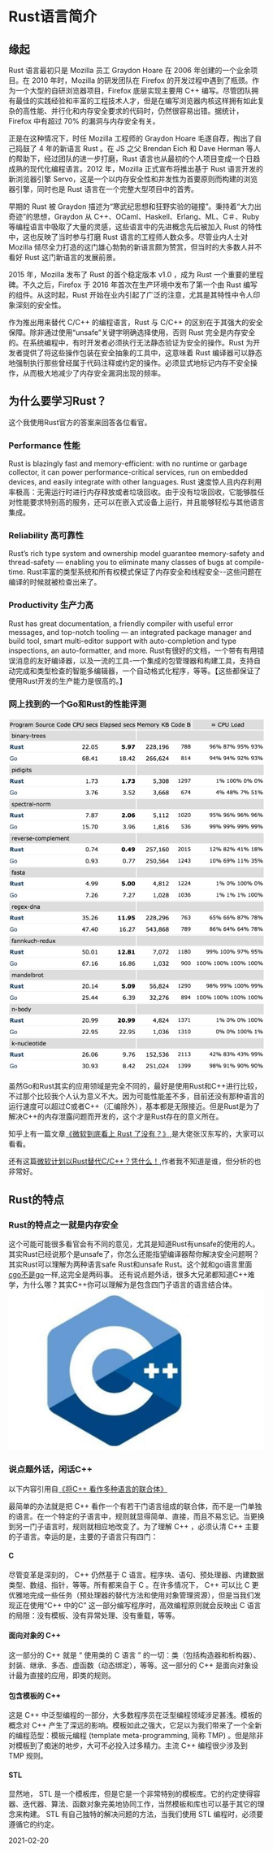 # Rust语言简介


## 缘起

Rust 语言最初只是 Mozilla 员工 Graydon Hoare 在 2006 年创建的一个业余项目。在 2010 年时，Mozilla 的研发团队在 Firefox 的开发过程中遇到了瓶颈。作为一个大型的自研浏览器项目，Firefox 底层实现主要用 C++ 编写。尽管团队拥有最佳的实践经验和丰富的工程技术人才，但是在编写浏览器内核这样拥有如此复杂的高性能、并行化和内存安全要求的代码时，仍然很容易出错。据统计，Firefox 中有超过 70% 的漏洞与内存安全有关。



正是在这种情况下，时任 Mozilla 工程师的 Graydon Hoare 毛遂自荐，掏出了自己捣鼓了 4 年的新语言 Rust 。在 JS 之父 Brendan Eich 和 Dave Herman 等人的帮助下，经过团队的进一步打磨，Rust 语言也从最初的个人项目变成一个日趋成熟的现代化编程语言。2012 年，Mozilla 正式宣布将推出基于 Rust 语言开发的新浏览器引擎 Servo，这是一个以内存安全性和并发性为首要原则而构建的浏览器引擎，同时也是 Rust 语言在一个完整大型项目中的首秀。

早期的 Rust 被 Graydon 描述为“寒武纪思想和狂野实验的碰撞”。秉持着“大力出奇迹”的思想，Graydon 从 C++、OCaml、Haskell、Erlang、ML、C＃、Ruby 等编程语言中吸取了大量的灵感，这些语言中的先进概念先后被加入 Rust 的特性中，这也反映了当时参与打磨 Rust 语言的工程师人数众多。尽管业内人士对 Mozilla 倾尽全力打造的这门雄心勃勃的新语言颇为赞赏，但当时的大多数人并不看好 Rust 这门新语言的发展前景。 

2015 年，Mozilla 发布了 Rust 的首个稳定版本 v1.0 ，成为 Rust 一个重要的里程碑。不久之后，Firefox 于 2016 年首次在生产环境中发布了第一个由 Rust 编写的组件。从这时起，Rust 开始在业内引起了广泛的注意，尤其是其特性中令人印象深刻的安全性。 

作为推出用来替代 C/C++ 的编程语言，Rust 与 C/C++ 的区别在于其强大的安全保障。除非通过使用“unsafe”关键字明确选择使用，否则 Rust 完全是内存安全的。在系统编程中，有时开发者必须执行无法静态验证为安全的操作。Rust 为开发者提供了将这些操作包装在安全抽象的工具中，这意味着 Rust 编译器可以静态地强制执行那些曾经属于代码注释或约定的操作。必须显式地标记内存不安全操作，从而极大地减少了内存安全漏洞出现的频率。
## 为什么要学习Rust？
这个我使用Rust官方的答案来回答各位看官。
### Performance 性能
Rust is blazingly fast and memory-efficient: with no runtime or garbage collector, it can power performance-critical services, run on embedded devices, and easily integrate with other languages.
Rust 速度惊人且内存利用率极高：无需运行时进行内存释放或者垃圾回收。由于没有垃圾回收，它能够胜任对性能要求特别高的服务，还可以在嵌入式设备上运行，并且能够轻松与其他语言集成。
### Reliability 高可靠性
Rust’s rich type system and ownership model guarantee memory-safety and thread-safety — enabling you to eliminate many classes of bugs at compile-time.
Rust丰富的类型系统和所有权模式保证了内存安全和线程安全--这些问题在编译的时候就被检查出来了。

### Productivity  生产力高
Rust has great documentation, a friendly compiler with useful error messages, and top-notch tooling — an integrated package manager and build tool, smart multi-editor support with auto-completion and type inspections, an auto-formatter, and more.
Rust有很好的文档，一个带有有用错误消息的友好编译器，以及一流的工具-一个集成的包管理器和构建工具，支持自动完成和类型检查的智能多编辑器，一个自动格式化程序，等等。【这些都保证了使用Rust开发的生产能力是很高的。】

### 网上找到的一个Go和Rust的性能评测
![go vs Rust](./01_pk.jpg)

虽然Go和Rust其实的应用领域是完全不同的，最好是使用Rust和C++进行比较，不过那个比较我个人认为意义不大。因为可能性能差不多，目前还没有那种语言的运行速度可以超过C或者C++（汇编除外），基本都是无限接近。但是Rust是为了解决C++的内存泄露问题而开发的，这个才是Rust存在的意义所在。

知乎上有一篇文章[《微软到底看上 Rust 了没有？》](https://zhuanlan.zhihu.com/p/192431947),是大佬张汉东写的，大家可以看看。

还有这篇[微软计划以Rust替代C/C++？凭什么！](https://zhuanlan.zhihu.com/p/74357532),作者我不知道是谁，但分析的也非常好。

## Rust的特点

### Rust的特点之一就是内存安全
这个可能可能很多看官会有不同的意见，尤其是知道Rust有unsafe的使用的人。其实Rust已经说那个是unsafe了，你怎么还能指望编译器帮你解决安全问题啊？
其实Rust可以理解为两种语言safe Rust和unsafe Rust。这个就和go语言里面[cgo不是go](https://www.oschina.net/translate/cgo-is-not-go)一样,这完全是两码事。
还有说点题外话，很多大兄弟都知道C++难学，为什么哪？其实C++你可以理解为是包含四门子语言的语言结合体。
![c++](./c++.jpeg)

### 说点题外话，闲话C++
以下内容引用自[《将C++ 看作多种语言的联合体》](https://blog.csdn.net/armman/article/details/1616239)

最简单的办法就是把 C++ 看作一个有若干门语言组成的联合体，而不是一门单独的语言。在一个特定的子语言中，规则就显得简单、直接，而且不易忘记。当更换到另一门子语言时，规则就相应地改变了。为了理解 C++ ，必须认清 C++ 主要的子语言。幸运的是，主要的子语言只有四门：

#### C 
尽管变革是深刻的， C++ 仍然基于 C 语言。程序块、语句、预处理器、内建数据类型、数组、指针，等等。所有都来自于 C 。在许多情况下， C++ 可以比 C 更优雅地完成一些任务（预处理器的替代方法和使用对象管理资源），但是当我们发现正在使用“C++ 中的C” 这一部分编写程序时，高效编程原则就会反映出 C 语言的局限：没有模板、没有异常处理、没有重载，等等。


#### 面向对象的 C++
这一部分的 C++ 就是 “ 使用类的 C 语言 ” 的一切：类（包括构造器和析构器）、封装、继承、多态、虚函数（动态绑定），等等。这一部分的 C++ 是面向对象设计最为直接的应用，即类的规则。


#### 包含模板的 C++ 
这是 C++ 中泛型编程的一部分，大多数程序员在泛型编程领域涉足甚浅。模板的概念对 C++ 产生了深远的影响。模板如此之强大，它足以为我们带来了一个全新的编程范型：模板元编程 (template meta-programming, 简称 TMP) 。但是除非对模板到了痴迷的地步，大可不必投入过多精力。主流 C++ 编程很少涉及到 TMP 规则。

#### STL
显然地， STL 是一个模板库，但是它是一个非常特别的模板库。它的约定使得容器、迭代器、算法、函数对象完美地协同工作，当然模板和库也可以基于其它的理念来构建。 STL 有自己独特的解决问题的方法，当我们使用 STL 编程时，必须要遵循它的约定。

2021-02-20